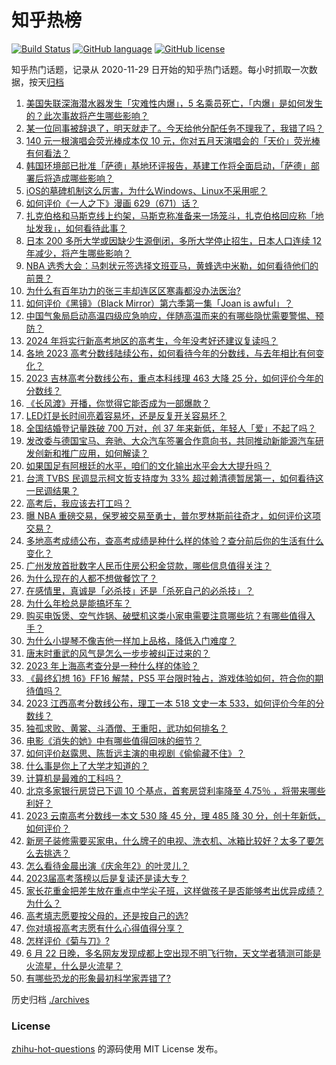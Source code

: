 # 知乎热榜
[![Build Status](https://github.com/ToWeLong/zhihu-hot-questions/workflows/CI/badge.svg)](https://github.com/ToWeLong/zhihu-hot-questions/actions)
[![GitHub language](https://img.shields.io/badge/language-golang-orange.svg)](https://golang.org/)
[![GitHub license](https://img.shields.io/github/license/ToWeLong/zhihu-hot-questions)](https://github.com/ToWeLong/zhihu-hot-questions/blob/main/LICENSE)

知乎热门话题，记录从 2020-11-29 日开始的知乎热门话题。每小时抓取一次数据，按天[归档](./archives)

<!-- BEGIN -->

1. [美国失联深海潜水器发生「灾难性内爆」，5 名乘员死亡，「内爆」是如何发生的？此次事故将产生哪些影响？](https://www.zhihu.com/question/608085455)
1. [某一位同事被辞退了，明天就走了。今天给他分配任务不理我了，我错了吗？](https://www.zhihu.com/question/607636838)
1. [140 元一根演唱会荧光棒成本仅 10 元，你对五月天演唱会的「天价」荧光棒有何看法？](https://www.zhihu.com/question/607116754)
1. [韩国环境部已批准「萨德」基地环评报告，基建工作将全面启动，「萨德」部署后将造成哪些影响？](https://www.zhihu.com/question/608002674)
1. [iOS的墓碑机制这么厉害，为什么Windows、Linux不采用呢？](https://www.zhihu.com/question/604373860)
1. [如何评价《一人之下》漫画 629（671）话？](https://www.zhihu.com/question/608057544)
1. [扎克伯格和马斯克线上约架，马斯克称准备来一场笼斗，扎克伯格回应称「地址发我」，如何看待此事？](https://www.zhihu.com/question/608012861)
1. [日本 200 多所大学或因缺少生源倒闭，多所大学停止招生，日本人口连续 12 年减少，将产生哪些影响？](https://www.zhihu.com/question/607979062)
1. [NBA 选秀大会：马刺状元签选择文班亚马，黄蜂选中米勒，如何看待他们的前景？](https://www.zhihu.com/question/608089914)
1. [为什么有百年功力的张三丰却连区区寒毒都没办法医治?](https://www.zhihu.com/question/607635638)
1. [如何评价《黑镜》（Black Mirror）第六季第一集「Joan is awful」？](https://www.zhihu.com/question/606816407)
1. [中国气象局启动高温四级应急响应，伴随高温而来的有哪些隐忧需要警惕、预防？](https://www.zhihu.com/question/608101451)
1. [2024 年将实行新高考地区的高考生，今年没考好还建议复读吗？](https://www.zhihu.com/question/605231748)
1. [各地 2023 高考分数线陆续公布，如何看待今年的分数线，与去年相比有何变化？](https://www.zhihu.com/question/607974548)
1. [2023 吉林高考分数线公布，重点本科线理 463 大降 25 分，如何评价今年的分数线？](https://www.zhihu.com/question/607974303)
1. [《长风渡》开播，你觉得它能否成为一部爆款？](https://www.zhihu.com/question/607564023)
1. [LED灯是长时间亮着容易坏，还是反复开关容易坏？](https://www.zhihu.com/question/601205504)
1. [全国结婚登记量跌破 700 万对，创 37 年来新低，年轻人「爱」不起了吗？](https://www.zhihu.com/question/607996046)
1. [发改委与德国宝马、奔驰、大众汽车签署合作意向书，共同推动新能源汽车研发创新和推广应用，如何解读？](https://www.zhihu.com/question/607897726)
1. [如果国足有阿根廷的水平，咱们的文化输出水平会大大提升吗？](https://www.zhihu.com/question/607273653)
1. [台湾 TVBS 民调显示柯文哲支持度为 33% 超过赖清德暂居第一，如何看待这一民调结果？](https://www.zhihu.com/question/607639573)
1. [高考后，我应该去打工吗？](https://www.zhihu.com/question/607893104)
1. [曝 NBA 重磅交易，保罗被交易至勇士，普尔罗林斯前往奇才，如何评价这项交易？](https://www.zhihu.com/question/608085587)
1. [多地高考成绩公布，查高考成绩是种什么样的体验？查分前后你的生活有什么变化？](https://www.zhihu.com/question/607974520)
1. [广州发放首批数字人民币住房公积金贷款，哪些信息值得关注？](https://www.zhihu.com/question/607603732)
1. [为什么现在的人都不想做餐饮了？](https://www.zhihu.com/question/500200458)
1. [在感情里，真诚是「必杀技」还是「杀死自己的必杀技」？](https://www.zhihu.com/question/599386066)
1. [为什么年检总是能搞坏车？](https://www.zhihu.com/question/370206776)
1. [购买电饭煲、空气炸锅、破壁机这类小家电需要注意哪些坑？有哪些值得入手？](https://www.zhihu.com/question/606556336)
1. [为什么小提琴不像吉他一样加上品格，降低入门难度？](https://www.zhihu.com/question/308921367)
1. [唐末时重武的风气是怎么一步步被纠正过来的？](https://www.zhihu.com/question/607040290)
1. [2023 年上海高考查分是一种什么样的体验？](https://www.zhihu.com/question/545040470)
1. [《最终幻想 16》FF16 解禁，PS5 平台限时独占，游戏体验如何，符合你的期待值吗？](https://www.zhihu.com/question/607934321)
1. [2023 江西高考分数线公布，理工一本 518 文史一本 533，如何评价今年的分数线？](https://www.zhihu.com/question/607974350)
1. [独孤求败、黄裳、斗酒僧、王重阳，武功如何排名？](https://www.zhihu.com/question/606542017)
1. [电影《消失的她》中有哪些值得回味的细节？](https://www.zhihu.com/question/607974608)
1. [如何评价赵露思、陈哲远主演的电视剧《偷偷藏不住》？](https://www.zhihu.com/question/607662880)
1. [什么事是你上了大学才知道的？](https://www.zhihu.com/question/406491354)
1. [计算机是最难的工科吗？](https://www.zhihu.com/question/593585695)
1. [北京多家银行房贷已下调 10 个基点，首套房贷利率降至 4.75％ ，将带来哪些利好？](https://www.zhihu.com/question/607787494)
1. [2023 云南高考分数线一本文 530 降 45 分，理 485 降 30 分，创十年新低，如何评价？](https://www.zhihu.com/question/607974372)
1. [新房子装修需要买家电，什么牌子的电视、洗衣机、冰箱比较好？太多了要怎么去挑选？](https://www.zhihu.com/question/50980260)
1. [怎么看待金晨出演《庆余年2》的叶灵儿？](https://www.zhihu.com/question/607551749)
1. [2023届高考落榜以后是复读还是读大专？](https://www.zhihu.com/question/608019079)
1. [家长花重金把差生放在重点中学尖子班，这样做孩子是否能够考出优异成绩？为什么？](https://www.zhihu.com/question/598857377)
1. [高考填志愿要按父母的，还是按自己的选?](https://www.zhihu.com/question/606571276)
1. [你对填报高考志愿有什么心得值得分享？](https://www.zhihu.com/question/19651181)
1. [怎样评价《菊与刀》?](https://www.zhihu.com/question/23983441)
1. [6 月 22 日晚，多名网友发现成都上空出现不明飞行物，天文学者猜测可能是火流星，什么是火流星？](https://www.zhihu.com/question/608091068)
1. [有哪些恐龙的形象最初科学家弄错了?](https://www.zhihu.com/question/568017834)

<!-- END -->

历史归档 [./archives](./archives)


### License
[zhihu-hot-questions](https://github.com/towelong/zhihu-hot-questions) 的源码使用 MIT License 发布。